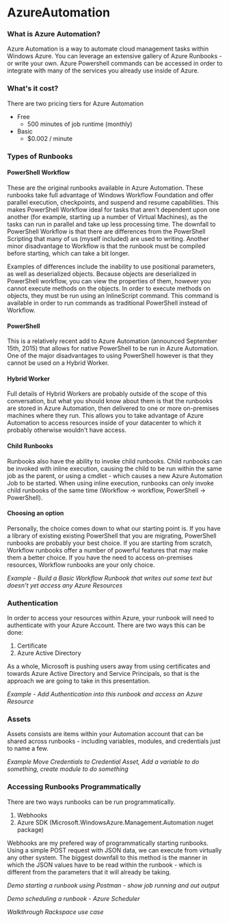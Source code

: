 # AzureAutomation

### What is Azure Automation?

Azure Automation is a way to automate cloud management tasks within Windows Azure.  You can leverage an extensive gallery of Azure Runbooks - or write your own.  Azure Powershell commands can be accessed in order to integrate with many of the services you already use inside of Azure.  


### What's it cost?

There are two pricing tiers for Azure Automation

* Free
  * 500 minutes of job runtime (monthly)
* Basic
  * $0.002 / minute

### Types of Runbooks

#### PowerShell Workflow

These are the original runbooks available in Azure Automation.  These runbooks take full advantage of Windows Workflow Foundation and offer parallel execution, checkpoints, and suspend and resume capabilities.  This makes PowerShell Workflow ideal for tasks that aren't dependent upon one another (for example, starting up a number of Virtual Machines), as the tasks can run in parallel and take up less processing time.  The  downfall to PowerShell Workflow is that there are differences from the PowerShell Scripting that many of us (myself included) are used to writing.  Another minor disadvantage to Workflow is that the runbook must be compiled before starting, which can take a bit longer.  

Examples of differences include the inability to use positional parameters, as well as deserialized objects.  Because objects are deserialized in PowerShell workflow, you can view the properties of them, however you cannot execute methods on the objects.  In order to execute methods on objects, they must be run using an InlineScript command.  This command is available in order to run commands as traditional PowerShell instead of Workflow.

#### PowerShell

This is a relatively recent add to Azure Automation (announced September 15th, 2015) that allows for native PowerShell to be run in Azure Automation.  One of the major disadvantages to using PowerShell however is that they cannot be used on a Hybrid Worker.  

#### Hybrid Worker

Full details of Hybrid Workers are probably outside of the scope of this conversation, but what you should know about them is that the runbooks are stored in Azure Automation, then delivered to one or more on-premises machines where they run.  This allows you to take advantage of Azure Automation to access resources inside of your datacenter to which it probably otherwise wouldn't have access.  

#### Child Runbooks

Runbooks also have the ability to invoke child runbooks.  Child runbooks can be invoked with inline execution, causing the child to be run within the same job as the parent, or using a cmdlet - which causes a new Azure Automation Job to be started.  When using inline execution, runbooks can only invoke child runbooks of the same time (Workflow -> workflow, PowerShell -> PowerShell).

#### Choosing an option

Personally, the choice comes down to what our starting point is.  If you have a library of existing existing PowerShell that you are migrating, PowerShell runbooks are probably your best choice.  If you are starting from scratch, Workflow runbooks offer a number of powerful features that may make them a better choice.  If you have the need to access on-premises resources, Workflow runbooks are your only choice.

*Example - Build a Basic Workflow Runbook that writes out some text but doesn't yet access any Azure Resources*

### Authentication

In order to access your resources within Azure, your runbook will need to authenticate with your Azure Account.  There are two ways this can be done:

1. Certificate
2. Azure Active Directory

As a whole, Microsoft is pushing users away from using certificates and towards Azure Active Directory and Service Principals, so that is the approach we are going to take in this presentation.

*Example - Add Authentication into this runbook and access an Azure Resource*

### Assets

Assets consists are items within your Automation account that can be shared across runbooks - including variables, modules, and credentials just to name a few.  

*Example Move Credentials to Credential Asset, Add a variable to do something, create module to do something*

### Accessing Runbooks Programmatically

There are two ways runbooks can be run programmatically.

1. Webhooks
2. Azure SDK (Microsoft.WindowsAzure.Management.Automation nuget package)

Webhooks are my prefered way of programmatically starting runbooks.  Using a simple POST request with JSON data, we can execute from virtually any other system.  The biggest downfall to this method is the manner in which the JSON values have to be read within the runbook - which is different from the parameters that it will already be taking. 

*Demo starting a runbook using Postman - show job running and out output*

*Demo scheduling a runbook - Azure Scheduler*

*Walkthrough Rackspace use case*
